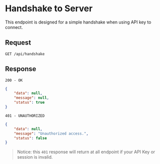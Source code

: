 # Handshake to Server

This endpoint is designed for a simple handshake when using API key to connect.

## Request

`GET /api/handshake`

## Response

`200 - OK`

```json
{
    "data": null,
    "message": null,
    "status": true
}
```

`401 - UNAUTHORIZED`

```json
{
    "data": null,
    "message": "Unauthorized access.",
    "status": false
}
```
> Notice: this `401` response will return at all endpoint if your API Key or session is invalid.